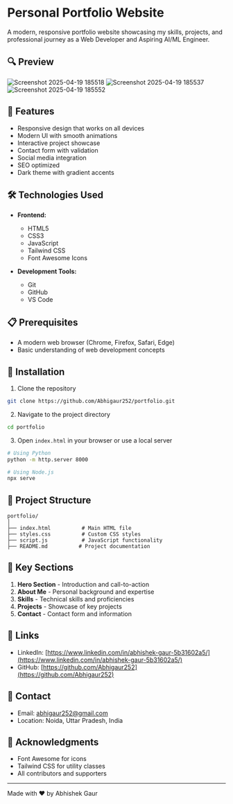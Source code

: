 # Personal Portfolio Website

A modern, responsive portfolio website showcasing my skills, projects, and professional journey as a Web Developer and Aspiring AI/ML Engineer.

## 🔍 Preview
![Screenshot 2025-04-19 185518](https://github.com/user-attachments/assets/292fb5f5-1af7-4971-a7a0-c89589c4eb2c)
![Screenshot 2025-04-19 185537](https://github.com/user-attachments/assets/931b6374-9480-415e-862b-ab3ddcdb40d1)
![Screenshot 2025-04-19 185552](https://github.com/user-attachments/assets/f34e8fa8-671a-47e3-9117-9b849c3e6ae1)

## 🌟 Features

- Responsive design that works on all devices
- Modern UI with smooth animations
- Interactive project showcase
- Contact form with validation
- Social media integration
- SEO optimized
- Dark theme with gradient accents

## 🛠️ Technologies Used

- **Frontend:**
  - HTML5
  - CSS3
  - JavaScript
  - Tailwind CSS
  - Font Awesome Icons

- **Development Tools:**
  - Git
  - GitHub
  - VS Code

## 📋 Prerequisites

- A modern web browser (Chrome, Firefox, Safari, Edge)
- Basic understanding of web development concepts

## 🚀 Installation

1. Clone the repository
```bash
git clone https://github.com/Abhigaur252/portfolio.git
```

2. Navigate to the project directory
```bash
cd portfolio
```

3. Open `index.html` in your browser or use a local server
```bash
# Using Python
python -m http.server 8000

# Using Node.js
npx serve
```

## 📁 Project Structure

```
portfolio/
│
├── index.html          # Main HTML file
├── styles.css          # Custom CSS styles
├── script.js           # JavaScript functionality
├── README.md          # Project documentation
```

## 🎯 Key Sections

1. **Hero Section** - Introduction and call-to-action
2. **About Me** - Personal background and expertise
3. **Skills** - Technical skills and proficiencies
4. **Projects** - Showcase of key projects
5. **Contact** - Contact form and information

## 🔗 Links

- LinkedIn: [https://www.linkedin.com/in/abhishek-gaur-5b31602a5/](https://www.linkedin.com/in/abhishek-gaur-5b31602a5/)
- GitHub: [https://github.com/Abhigaur252](https://github.com/Abhigaur252)

## 📧 Contact

- Email: abhigaur252@gmail.com
- Location: Noida, Uttar Pradesh, India


## 🙏 Acknowledgments

- Font Awesome for icons
- Tailwind CSS for utility classes
- All contributors and supporters

---
Made with ❤️ by Abhishek Gaur 
